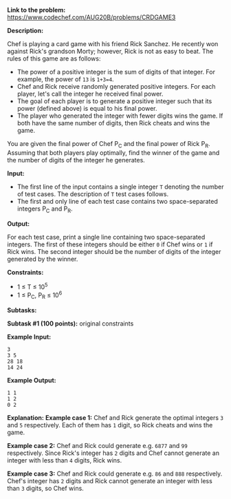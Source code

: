 **Link to the problem:** https://www.codechef.com/AUG20B/problems/CRDGAME3

**Description:**

Chef is playing a card game with his friend Rick Sanchez. He recently won against Rick's grandson Morty; however, Rick is not as easy to beat. The rules of this game are as follows:

- The power of a positive integer is the sum of digits of that integer. For example, the power of `13` is `1+3=4`.
- Chef and Rick receive randomly generated positive integers. For each player, let's call the integer he received final power.
- The goal of each player is to generate a positive integer such that its power (defined above) is equal to his final power.
- The player who generated the integer with fewer digits wins the game. If both have the same number of digits, then Rick cheats and wins the game.

You are given the final power of Chef P<sub>C</sub> and the final power of Rick P<sub>R</sub>. Assuming that both players play optimally, find the winner of the game and the number of digits of the integer he generates.

**Input:**

- The first line of the input contains a single integer `T` denoting the number of test cases. The description of `T` test cases follows.
- The first and only line of each test case contains two space-separated integers P<sub>C</sub> and P<sub>R</sub>.

**Output:**

For each test case, print a single line containing two space-separated integers. The first of these integers should be either `0` if Chef wins or `1` if Rick wins. The second integer should be the number of digits of the integer generated by the winner.

**Constraints:**

- 1 ≤ T ≤ 10<sup>5</sup>
- 1 ≤ P<sub>C</sub>, P<sub>R</sub> ≤ 10<sup>6</sup>

**Subtasks:**

**Subtask #1 (100 points):** original constraints

**Example Input:**
```
3
3 5
28 18
14 24
```

**Example Output:**
```
1 1
1 2
0 2
```

**Explanation:**
**Example case 1:** Chef and Rick generate the optimal integers `3` and `5` respectively. Each of them has `1` digit, so Rick cheats and wins the game.

**Example case 2:** Chef and Rick could generate e.g. `6877` and `99` respectively. Since Rick's integer has `2` digits and Chef cannot generate an integer with less than `4` digits, Rick wins.

**Example case 3:** Chef and Rick could generate e.g. `86` and `888` respectively. Chef's integer has `2` digits and Rick cannot generate an integer with less than `3` digits, so Chef wins.
